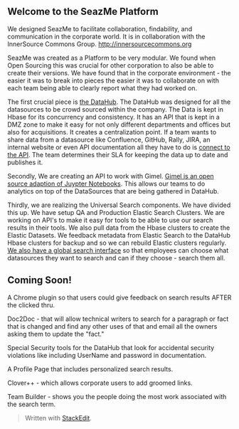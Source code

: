 ## Welcome to the SeazMe Platform

We designed SeazMe to facilitate collaboration, findability, and communication in the corporate world. It is in collaboration with the InnerSource Commons Group. http://innersourcecommons.org

SeazMe was created as a Platform to be very modular.   We found when Open Sourcing this was crucial for other corporation to also be able to create their versions.  We have found that in the corporate environment - the easier it was to break into pieces the easier it was to collaborate on with each team being able to clearly report what they had worked on. 

The first crucial piece is [the DataHub](https://github.com/paypal/seazme-hub).   The DataHub was designed for all the datasources to be crowd sourced within the company.  The Data is kept in Hbase for its concurrency and consistency.  It has an API that is kept in a DMZ zone to make it easy for not only different departments and offices but also for acquisitions.   It creates a centralization point.   If a team wants to share data from a datasource like Confluence, GitHub, Rally, JIRA, an internal website or even API documentation all they have to do is [connect to the API](https://github.com/paypal/seazme-sources).  The team determines their SLA for keeping the data up to date and publishes it. 

Secondly, We are creating an API to work with Gimel.  [Gimel is an open source adaption of Juypter Notebooks](https://github.com/paypal/gimel).  This allows our teams to do analytics on top of the DataSources that are being gathered in DataHub. 

Thirdly, we are realizing the Universal Search components.  We have divided this up.  We have setup QA and Production Elastic Search Clusters.  We are working on API's to make it easy for tools to be able to use our search results in their tools.  We also pull data from the Hbase clusters to create the Elastic Datasets.  We feedback metadata from Elastic Search to the DataHub Hbase clusters for backup and so we can rebuild Elastic clusters regularly.  [We also have a global search interface](https://github.com/paypal/seazme-search) so that employees can choose what datasources they want to search and can if they choose - search them all. 

## Coming Soon!

A Chrome plugin so that users could give feedback on search results AFTER the clicked thru.

Doc2Doc - that will allow technical writers to search for a paragraph or fact that is changed and find any other uses of that and email all the owners asking them to update the "fact."

Special Security tools for the DataHub that look for accidental security violations like including UserName and password in documentation. 

A Profile Page that includes personalized search results. 

Clover++ - which allows corporate users to add groomed links. 

Team Builder - shows you the people doing the most work associated with the search term.

> Written with [StackEdit](https://stackedit.io/).
